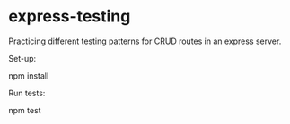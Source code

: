 # express-testing

Practicing different testing patterns for CRUD routes in an express server.


Set-up:

npm install

Run tests:

npm test
